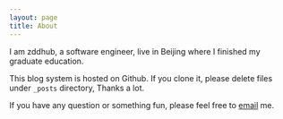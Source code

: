 ```yaml
---
layout: page
title: About
---
```


I am zddhub, a software engineer, live in Beijing where I finished my graduate education.

This blog system is hosted on Github. If you clone it, please delete files under `_posts` directory, Thanks a lot.

If you have any question or something fun, please feel free to [email](mailto:zddhub@gmail.com) me.
